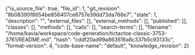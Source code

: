 {"is_source_file": true, "file_id": 1, "git_revision": "8b08390f8654be856407ce6757e39dd73da768e7", "state": 1, "description": "", "external_files": [], "external_methods": [], "published": [], "classes": [], "methods": [], "calls": [], "search-terms": [], "filename": "/home/kavia/workspace/code-generation/tictactoe-classic-3753-3761/README.md", "hash": "cddf20ad99a863616a8c337b5c93133c", "format-version": 4, "code-base-name": "default", "knowledge_revision": 2}